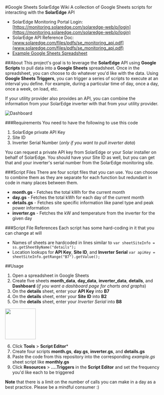 #Google Sheets SolarEdge Wiki
A collection of Google Sheets scripts for interacting with the **SolarEdge** API

* SolarEdge Monitoring Portal Login: [https://monitoring.solaredge.com/solaredge-web/p/login](https://monitoring.solaredge.com/solaredge-web/p/login)
* SolarEdge API Reference Doc: [www.solaredge.com/files/pdfs/se_monitoring_api.pdf](www.solaredge.com/files/pdfs/se_monitoring_api.pdf)
* [Example Google Sheets Spreadsheet](https://docs.google.com/spreadsheets/d/14_s_zoSnMXNBf8O9BEUB90QZbYsosLDAK6piDL_C9yM/edit?usp=sharing)

##About
This project's goal is to leverage the **SolarEdge** API using **Google Scripts** to pull data into a **Google Sheets** spreadsheet.  Once in the spreadsheet, you can choose to do whatever you'd like with the data.  Using **Google Sheets Triggers**, you can trigger a series of scripts to execute at an interval you define.  For example, during a particular time of day, once a day, once a week, on load, etc.

If your utility provider also provides an API, you can combine the information from your SolarEdge inverter with that from your utility provider.

![Dashboard](https://drive.google.com/uc?id=0B67YKsDXbXJ0SEptc0FES0lLMjA)

###Requirements
You need to have the following to use this code
1. SolarEdge private API Key
2. Site ID
3. Inverter Serial Number (_only if you want to pull inverter data_)
 
You can request a private API key from SolarEdge or your Solar installer on behalf of SolarEdge.  You should have your Site ID as well, but you can get that and your inverter's serial number from the SolarEdge monitoring site.

###Script Files
There are four script files that you can use.  You can choose to combine them as they are separate for each function but redundant in code in many places between them.
* **month.gs** - Fetches the total kWh for the current month
* **day.gs** - Fetches the total kWh for each day of the current month
* **details.gs** - Fetches site specific information like panel type and peak power information
* **inverter.gs** - Fetches the kW and temperature from the inverter for the given day
 
###Script File References
Each script has some hard-coding in it that you can change at will
* Names of sheets are hardcoded in lines similar to
  `var sheetSiteInfo = ss.getSheetByName("details");`
* Location lookups for **API Key**, **Site ID**, and **Inverter Serial**
  `var apiKey = sheetSiteInfo.getRange("B7").getValue();`

##Usage
1. Open a spreadsheet in Google Sheets
2. Create five sheets **month_data**, **day_data**, **inverter_data**, **details**, and **Dashboard** (_if you want a dashboard page for charts and graphs_)
3. On the **details** sheet, enter your **API Key** into **B7**
4. On the **details** sheet, enter your **Site ID** into **B2**
5. On the **details** sheet, enter your *Inverter Serial* into **B8**

<img src="https://drive.google.com/uc?id=0B67YKsDXbXJ0QjBoMnJsTEV6LWs" width="100">

6. Click **Tools** > **Script Editor***
7. Create four scripts **month.gs**, **day.gs**, **inverter.gs**, and **details.gs**
8. Paste the code from this repository into the corresponding _example.gs_ sheet script like **monthly.gs**
9. Click **Resources** > **....Triggers** in the **Script Editor** and set the frequency you'd like each to be triggered

**Note** that there is a limit on the number of calls you can make in a day as a best practice.  Please be a mindful consumer :)

